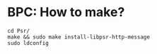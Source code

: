 # BPC: How to make?

```shell
cd Psr/
make && sudo make install-libpsr-http-message
sudo ldconfig
```
